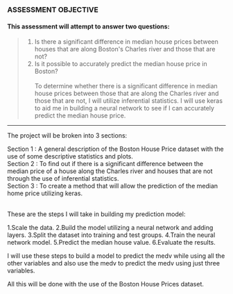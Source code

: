 ### ASSESSMENT OBJECTIVE<br>
#### This assessment will attempt to answer two questions:<br>

>  1. Is there a significant difference in median house prices between houses that are along Boston's Charles river and those that are not?<br>
>  2. Is it possible to accurately predict the median house price in Boston?<br><br>
To determine whether there is a significant difference in median house prices between those that are along the Charles river and those that are not, I will utilize inferential statistics.
I will use keras to aid me in building a neural network to see if I can accurately predict the median house price.
***

The project will be broken into 3 sections:

Section 1 : A general description of the Boston House Price dataset with the use of some descriptive statistics and plots.<br>
Section 2 : To find out if there is a significant difference between the median price of a house along the Charles river and houses that are not through the use of inferential statistics.<br>
Section 3 : To create a method that will allow the prediction of the median home price utilizing keras.<br><br>

These are the steps I will take in building my prediction model:

1.Scale the data.
2.Build the model utilizing a neural network and adding layers.
3.Split the dataset into training and test groups.
4.Train the neural network model.
5.Predict the median house value.
6.Evaluate the results.

I will use these steps to build a model to predict the medv while using all the other variables and also use the medv to predict the medv using just three variables.

All this will be done with the use of the Boston House Prices dataset.


